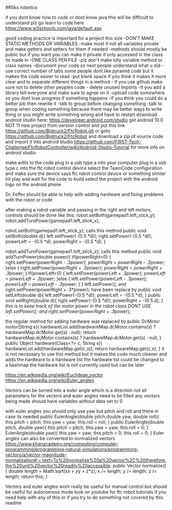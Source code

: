 ##Sks robotics

if you dont know how to code or dont know java this will be difficult to understand plz go learn to code here
https://www.w3schools.com/java/default.asp

good coding practice is important for a project this size
    -DON'T MAKE STATIC METHODS OR VARIABLES
    -make most if not all variables private and make getters and setters for them if needed
    -methods should mostly be public but if you want you can make it private if only accessed in the class its made in
    -ONE CLASS PER FILE
    -plz don't make silly variable method or class names
    -document your code so next people understand what u did
    - use correct number of tabs some people dont like pyramid code but it makes the code easier to read
    -put blank space if you think it makes it more clear and to separate different things in a method
    - if you use github make sure not to delete other peoples code
    - delete unused imports
    -if you add a library tell everyone and make sure to agree on it
    -upload code somewhere so you dont lose progress if something happens
    -if you think you could do a better job then rewrite it
    -talk to group before changing something
    -talk to group when coding something because there may be better ways to write thing or you might write something wrong and have to restart
download android studio here:
https://developer.android.com/studio
get android 10.0 NOT 11
new project from version control and put this link https://github.com/Bigtruck2/FtcRobot.git
or goto https://github.com/Bigtruck2/FtcRobot and download a zip of source code and import it into android studio
https://github.com/FIRST-Tech-Challenge/FtcRobotController/wiki/Android-Studio-Tutorial for more info on android studio

make edits to the code 
plug in a usb type a into your computer
plug in a usb type c into the ftc robot control device
select the TeamCode configuration and make sure the device says ftc robot control device or something similar
hit play and wait for the code to build
select the project with the android logo on the android phone

Dr. Feffer should be able to help with adding hardware and fixing problems with the robot or code

after making a robot variable and passing in the right and left motors, controls should be done like this:
robot.setBoth(gamepad1.left_stick_y);
robot.addTurnPower(gamepad1.left_stick_x);

robot.setBoth(gamepad1.left_stick_y); calls this method
public void setBoth(double d){
    left.setPower(-(0.5 *d));
    right.setPower(-(0.5 *d));
    powerLeft = -(0.5 *d);
    powerRight = -(0.5 *d);
}

robot.addTurnPower(gamepad1.left_stick_x); calls this method
public void addTurnPower(double power){
    if(powerRight<0) {
        right.setPower(powerRight - .3*power);
        powerRight = powerRight - .3*power;
    }else {
        right.setPower(powerRight + .3*power);
        powerRight = powerRight + .3*power;
    }
    if(powerLeft<0) {
        left.setPower(powerLeft + .3*power);
        powerLeft = powerLeft + .3*power;
    }else {
        left.setPower(powerLeft - .3*power);
        powerLeft = powerLeft - .3*power;
    }
}
left.setPower(); and right.setPower(powerRight + .3*power); have been replace by
public void setLeft(double d){
    left.setPower(-(0.5 *d));
    powerLeft = -(0.5 *d);
}
public void setRight(double d){
    right.setPower(-(0.5 *d));
    powerRight = -(0.5 *d);
}
this is to keep track of the motor power in the robot class DONT USE left.setPower(); and right.setPower(powerRight + .3*power);

the regular method for adding hardware was replaced by
public DcMotor motor(String s){
    hardwareList.add(hardwareMap.dcMotor.contains(s) ? hardwareMap.dcMotor.get(s) : null);
    return hardwareMap.dcMotor.contains(s) ? hardwareMap.dcMotor.get(s) : null;
}
public Object hardware(Class<?> c, String s){
    hardwareList.add(hardwareMap.get(c,s));
    return hardwareMap.get(c,s);
}
it is not necessary to use this method but it makes the code much cleaner and adds the hardware to a hardware list
the hardware list could be changed to a hashmap 
the hardware list is not currently used but can be later

https://en.wikipedia.org/wiki/Euclidean_vector
https://en.wikipedia.org/wiki/Euler_angles

Vectors can be turned into a euler angle which is a direction
not all parameters for the vectors and euler angles need to be filled
any vectors being made should have variables without data set to 0

with euler angles you should only use yaw but pitch and roll and there in case its needed
public EulerAngle(double pitch,double yaw, double roll){
    this.pitch = pitch;
    this.yaw = yaw;
    this.roll = roll;
}
public EulerAngle(double pitch, double yaw){
    this.pitch = pitch;
    this.yaw = yaw;
    this.roll = 0;
}
EulerAngle(double yaw){
    this.yaw = yaw;
    this.pitch = 0;
    this.roll = 0;
}
Euler angles can also be converted to normalized vectors
https://www.khanacademy.org/computing/computer-programming/programming-natural-simulations/programming-vectors/a/vector-magnitude-normalization#:~:text=To%20normalize%20a%20vector%2C%20therefore,the%20unit%20vector%20readily%20accessible.
public Vector normalize(){
    double length = Math.sqrt(x*x + y*y + z*z);
    x /= length;
    y /= length;
    z /= length;
    return this;
}

Vectors and euler angles wont really be useful for manual control but should be useful for autonomous mode
look on youtube for ftc robot tutorials if you need help with any of this or if you try to do something not covered by this readme
